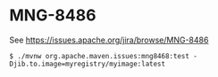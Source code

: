 # MNG-8486

See https://issues.apache.org/jira/browse/MNG-8486

```
$ ./mvnw org.apache.maven.issues:mng8468:test -Djib.to.image=myregistry/myimage:latest
```
